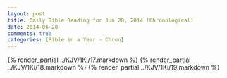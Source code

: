 ```yaml
---
layout: post
title: Daily Bible Reading for Jun 28, 2014 (Chronological)
date: 2014-06-28
comments: true
categories: [Bible in a Year - Chron]
---
```

{% render_partial ../KJV/1Ki/17.markdown %}
{% render_partial ../KJV/1Ki/18.markdown %}
{% render_partial ../KJV/1Ki/19.markdown %}
